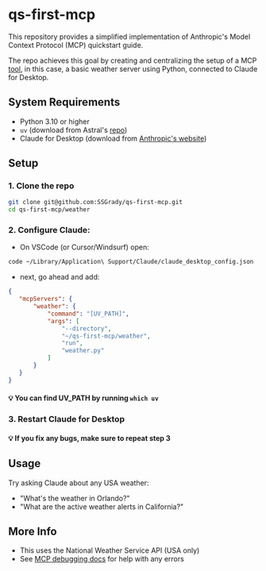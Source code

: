 # qs-first-mcp

This repository provides a simplified implementation of Anthropic's Model Context Protocol (MCP) quickstart guide. 

The repo achieves this goal by creating and centralizing the setup of a MCP [tool](https://modelcontextprotocol.io/docs/concepts/tools#tools), in this case, a basic weather server using Python, connected to Claude for Desktop.

## System Requirements
- Python 3.10 or higher
- `uv` (download from Astral's [repo](https://github.com/astral-sh/uv))
- Claude for Desktop (download from [Anthropic's website](https://www.anthropic.com/claude-for-desktop))



## Setup
### 1. **Clone the repo**

```bash
git clone git@github.com:SSGrady/qs-first-mcp.git
cd qs-first-mcp/weather
```

### 2. **Configure Claude:**
 - On VSCode (or Cursor/Windsurf) open:
  
  ```bash
  code ~/Library/Application\ Support/Claude/claude_desktop_config.json
  ```

 - next, go ahead and add:
 ```json
{
    "mcpServers": {
        "weather": {
            "command": "[UV_PATH]",
            "args": [
                "--directory",
                "~/qs-first-mcp/weather",
                "run",
                "weather.py"
            ]
        }
    }
}
```
#### 💡 You can find UV_PATH by running `which uv` 

### 3. **Restart Claude for Desktop**

#### 💡 If you fix any bugs, make sure to repeat step 3

## Usage

Try asking Claude about any USA weather:
- "What's the weather in Orlando?"
- "What are the active weather alerts in California?"

## More Info

- This uses the National Weather Service API (USA only)
- See [MCP debugging docs](https://modelcontextprotocol.io/docs/tools/debugging) for help with any errors